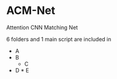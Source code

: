 # ACM-Net
Attention CNN Matching Net

6 folders and 1 main script are included in 

  * A
  * B
    * C
   * D
    * E
